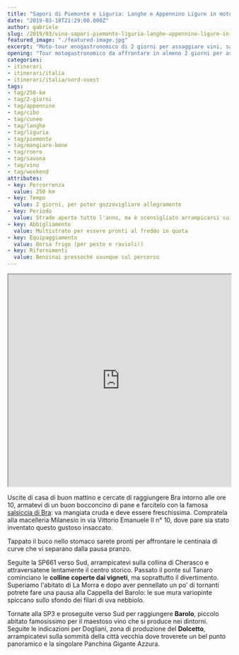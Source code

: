 ```yaml
---
title: "Sapori di Piemonte e Liguria: Langhe e Appennino Ligure in moto"
date: "2019-03-18T21:29:00.000Z"
author: gabriele
slug: /2019/03/vino-sapori-piemonte-liguria-langhe-appennino-ligure-in-moto
featured_image: "./featured-image.jpg"
excerpt: "Moto-tour enogastronomico di 2 giorni per assaggiare vini, sapori e tornanti tra Piemonte e Liguria"
opening: "Tour motogastronomico da affrontare in almeno 2 giorni per assaporare con calma vini, delizie e le centinaia di curve che si snodando a cavallo di Piemonte e Liguria, tra i colli delle Langhe e i monti dell'Appennino."
categories:
- itinerari
- itinerari/italia
- itinerari/italia/nord-ovest
tags:
- tag/250-km
- tag/2-giorni
- tag/appennino
- tag/cibo
- tag/cuneo
- tag/langhe
- tag/liguria
- tag/piemonte
- tag/mangiare-bene
- tag/roero
- tag/savona
- tag/vino
- tag/weekend
attributes:
- key: Percorrenza
  value: 250 km
- key: Tempo
  value: 2 giorni, per poter gozzovigliare allegramente
- key: Periodo
  value: Strade aperte tutto l'anno, ma è sconsigliato arrampicarsi sui passi appenninici in presenza di freddo e neve
- key: Abbigliamento
  value: Multistrato per essere pronti al freddo in quota
- key: Equipaggiamento
  value: Borsa frigo (per pesto e ravioli!)
- key: Rifornimenti
  value: Benzinai pressoché ovunque sul percorso
---
```

<iframe src="https://www.google.com/maps/d/u/1/embed?mid=1RYCZnHthKaj_lwS73rTT4gla8_L3gmQJ" width="100%" height="480"></iframe>

Uscite di casa di buon mattino e cercate di raggiungere Bra intorno alle ore 10, armatevi di un buon bocconcino di pane e farcitelo con la famosa [salsiccia di Bra](http://www.salsicciadibra.it/): va mangiata cruda e deve essere freschissima. Compratela alla macelleria Milanesio in via Vittorio Emanuele II n° 10, dove pare sia stato inventato questo gustoso insaccato.

Tappato il buco nello stomaco sarete pronti per affrontare le centinaia di curve che vi separano dalla pausa pranzo.

Seguite la SP661 verso Sud, arrampicatevi sulla collina di Cherasco e attraversatene lentamente il centro storico. Passato il ponte sul Tanaro cominciano le **colline coperte dai vigneti**, ma soprattutto il divertimento. Superiamo l'abitato di La Morra e dopo aver pennellato un po' di tornanti potrete fare una pausa alla Cappella del Barolo: le sue mura variopinte spiccano sullo sfondo dei filari di uva nebbiolo.

Tornate alla SP3 e proseguite verso Sud per raggiungere **Barolo**, piccolo abitato famosissimo per il maestoso vino che si produce nei dintorni. Seguite le indicazioni per Dogliani, zona di produzione del **Dolcetto**, arrampicatevi sulla sommità della città vecchia dove troverete un bel punto panoramico e la singolare Panchina Gigante Azzura.
